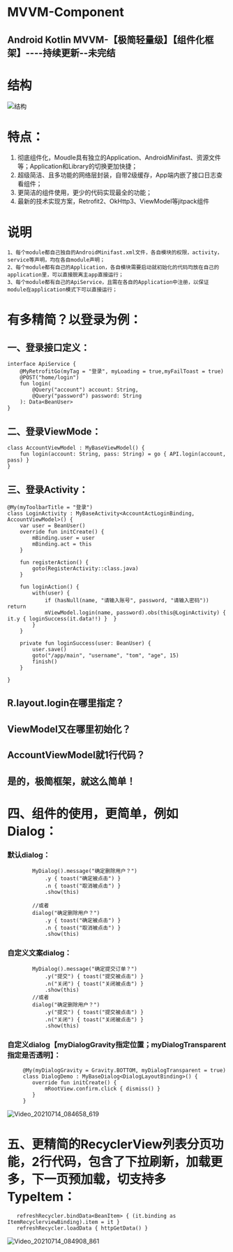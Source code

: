 # MVVM-Component
## Android Kotlin MVVM-【极简轻量级】【组件化框架】----持续更新--未完结

# 结构
![结构](https://user-images.githubusercontent.com/4067327/125152474-577f7880-e17f-11eb-8e94-8813379e2d53.jpg)
# 特点：
1.  彻底组件化，Moudle具有独立的Application、AndroidMinifast、资源文件等；Application和Library的切换更加快捷；
2.  超级简洁、且多功能的网络层封装，自带2级缓存，App端内嵌了接口日志查看组件；
3.  更简洁的组件使用，更少的代码实现最全的功能；
4.  最新的技术实现方案，Retrofit2、OkHttp3、ViewModel等jitpack组件

# 说明
    1、每个module都自己独自的AndroidMinifast.xml文件，各自模块的权限，activity，service等声明，均在各自module声明；
    2、每个module都有自己的Application，各自模块需要启动就初始化的代码均放在自己的application里，可以直接脱离主app直接运行；
    3、每个module都有自己的ApiService，且需在各自的Application中注册，以保证module在application模式下可以直接运行；
# 有多精简？以登录为例：
## 一、登录接口定义：
```
interface ApiService {
    @MyRetrofitGo(myTag = "登录", myLoading = true,myFailToast = true)
    @POST("home/login")
    fun login(
        @Query("account") account: String,
        @Query("password") password: String
    ): Data<BeanUser>
}
```
## 二、登录ViewMode：
```
class AccountViewModel : MyBaseViewModel() {
    fun login(account: String, pass: String) = go { API.login(account, pass) }
}
```
## 三、登录Activity：

```
@My(myToolbarTitle = "登录")
class LoginActivity : MyBaseActivity<AccountActLoginBinding, AccountViewModel>() {
    var user = BeanUser()
    override fun initCreate() {
        mBinding.user = user
        mBinding.act = this
    }

    fun registerAction() {
        goto(RegisterActivity::class.java)
    }

    fun loginAction() {
        with(user) {
            if (hasNull(name, "请输入账号", password, "请输入密码")) return
            mViewModel.login(name, password).obs(this@LoginActivity) {  it.y { loginSuccess(it.data!!) }  }
        }
    }

    private fun loginSuccess(user: BeanUser) {
        user.save()
        goto("/app/main", "username", "tom", "age", 15)
        finish()
    }

}
```
## R.layout.login在哪里指定？
## ViewModel又在哪里初始化？
## AccountViewModel就1行代码？
## 是的，极简框架，就这么简单！

# 四、组件的使用，更简单，例如Dialog：
### 默认dialog：
```
        MyDialog().message("确定删除用户？")
            .y { toast("确定被点击") }
            .n { toast("取消被点击") }
            .show(this)

        //或者
        dialog("确定删除用户？")
            .y { toast("确定被点击") }
            .n { toast("取消被点击") }
            .show(this)
```
### 自定义文案dialog：
```
        MyDialog().message("确定提交订单？")
            .y("提交") { toast("提交被点击") }
            .n("关闭") { toast("关闭被点击") }
            .show(this)
        //或者
        dialog("确定删除用户？")
            .y("提交") { toast("提交被点击") }
            .n("关闭") { toast("关闭被点击") }
            .show(this)
```
### 自定义dialog【myDialogGravity指定位置；myDialogTransparent指定是否透明】：
```
     @My(myDialogGravity = Gravity.BOTTOM, myDialogTransparent = true)
     class DialogDemo : MyBaseDialog<DialogLayoutBinding>() {
        override fun initCreate() {
            mRootView.confirm.click { dismiss() }
        }
     }
```

![Video_20210714_084658_619](https://user-images.githubusercontent.com/4067327/125624542-3cd7197a-42e0-471f-b0eb-b7afd593e197.gif)

# 五、更精简的RecyclerView列表分页功能，2行代码，包含了下拉刷新，加载更多，下一页预加载，切支持多TypeItem：
```
   refreshRecycler.bindData<BeanItem> { (it.binding as ItemRecyclerviewBinding).item = it }
   refreshRecycler.loadData { httpGetData() }
```
![Video_20210714_084908_861](https://user-images.githubusercontent.com/4067327/125624671-a129958c-5f45-4519-832a-35250ea0a932.gif)


